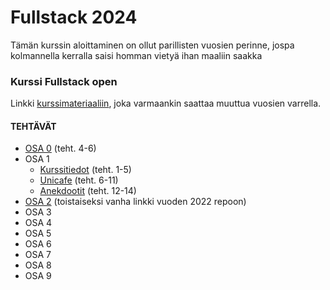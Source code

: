 # Fullstack 2024
Tämän kurssin aloittaminen on ollut parillisten vuosien perinne, jospa kolmannella kerralla saisi homman vietyä ihan maaliin saakka

### Kurssi Fullstack open
Linkki [kurssimateriaaliin](https://fullstackopen.com/), joka varmaankin saattaa muuttua vuosien varrella.

#### TEHTÄVÄT
* [OSA 0](https://github.com/ellikiiski/Fullstack-2024/tree/main/Osa%200) (teht. 4-6)
* OSA 1
  * [Kurssitiedot](https://github.com/ellikiiski/Fullstack-2024/tree/main/Osa%201/Kurssitiedot) (teht. 1-5)
  * [Unicafe](https://github.com/ellikiiski/Fullstack-2024/tree/main/Osa%201/Unicafe) (teht. 6-11)
  * [Anekdootit](https://github.com/ellikiiski/Fullstack-2024/tree/main/Osa%201/Anekdootit) (teht. 12-14)
* [OSA 2](https://github.com/ellikiiski/Fullstack-2022/tree/main/osa-2) (toistaiseksi vanha linkki vuoden 2022 repoon)
* OSA 3
* OSA 4
* OSA 5
* OSA 6
* OSA 7
* OSA 8
* OSA 9

